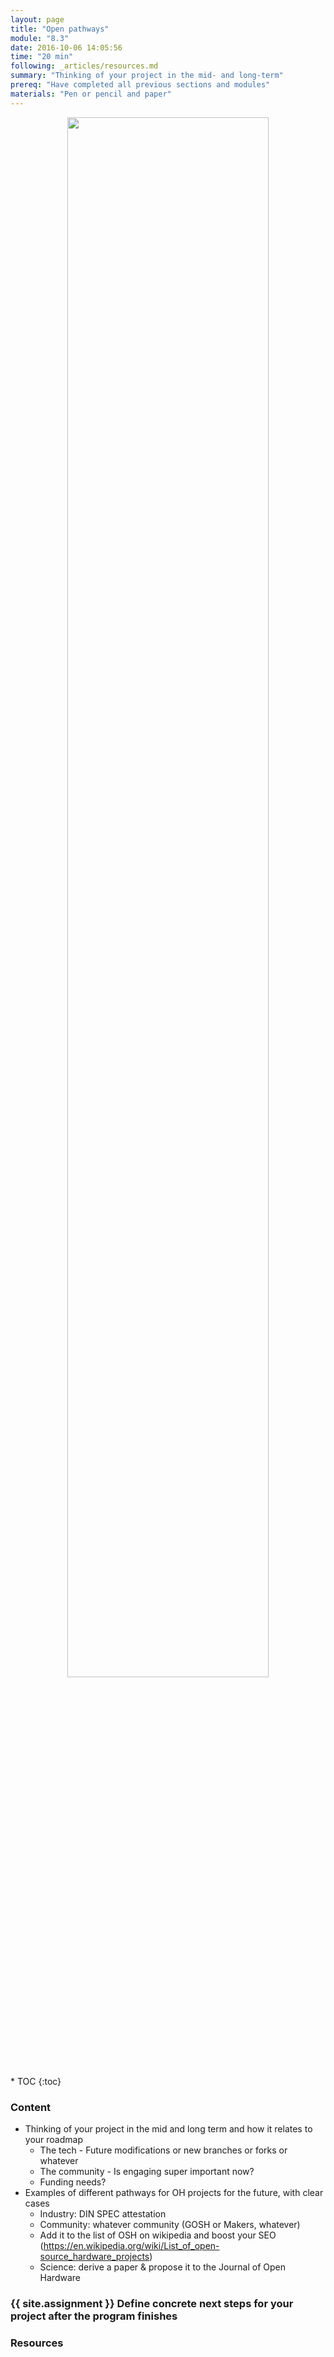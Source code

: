 ```yaml
---
layout: page
title: "Open pathways"
module: "8.3"
date: 2016-10-06 14:05:56
time: "20 min"
following: _articles/resources.md
summary: "Thinking of your project in the mid- and long-term"
prereq: "Have completed all previous sections and modules"
materials: "Pen or pencil and paper"
---
```

<p align="center">
<img src="https://raw.githubusercontent.com/ohwmakers/OHM-curriculum/gh-pages/img/work_in_progress_banner.svg" width="80%"/>
</p>
* TOC
{:toc}

### Content
- Thinking of your project in the mid and long term and how it relates to your roadmap
  - The tech - Future modifications or new branches or forks or whatever
  - The community - Is engaging super important now?
  - Funding needs?
- Examples of different pathways for OH projects for the future, with clear cases
  - Industry: DIN SPEC attestation
  - Community: whatever community (GOSH or Makers, whatever)
  - Add it to the list of OSH on wikipedia and boost your SEO (https://en.wikipedia.org/wiki/List_of_open-source_hardware_projects)
  - Science: derive a paper & propose it to the Journal of Open Hardware

### {{ site.assignment }} Define concrete next steps for your project after the program finishes

### Resources
